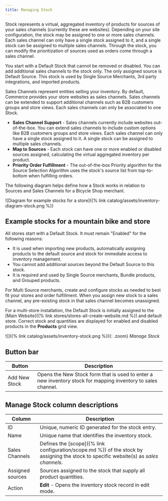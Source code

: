 ```yaml
---
title: Managing Stock
---
```


Stock represents a virtual, aggregated inventory of products for sources of your sales channels (currently these are websites). Depending on your site configuration, the stock may be assigned to one or more sales channels. Each sales channel can only have a single stock assigned to it, and a single stock can be assigned to multiple sales channels. Through the stock, you can modify the prioritization of sources used as orders come through a sales channel.

You start with a Default Stock that cannot be removed or disabled. You can add additional sales channels to the stock only. The only assigned source is Default Source. This stock is used by Single Source Merchants, 3rd party integrations, and imported products.

Sales Channels represent entities selling your inventory. By default, Commerce provides your store websites as sales channels. Sales channels can be extended to support additional channels such as B2B customers groups and store views. Each sales channels can only be associated to one Stock.

- **Sales Channel Support** - Sales channels currently include websites out-of-the-box. You can extend sales channels to include custom options like B2B customers groups and store views. Each sales channel can only have a single stock assigned to it. A single stock can be assigned to multiple sales channels.
- **Map to Sources** - Each stock can have one or more enabled or disabled sources assigned, calculating the virtual aggregated inventory per product.
- **Priority Order Fulfillment** - The out-of-the-box Priority algorithm for the Source Selection Algorithm uses the stock's source list from top-to-bottom when fulfilling orders.

The following diagram helps define how a Stock works in relation to Sources and Sales Channels for a Bicycle Shop merchant.

![Diagram for example stocks for a store]({% link catalog/assets/inventory-diagram-stock.png %})

## Example stocks for a mountain bike and store

All stores start with a Default Stock. It must remain "Enabled" for the following reasons:

- It is used when importing new products, automatically assigning products to the default source and stock for immediate access to inventory management.
- You cannot add additional sources beyond the Default Source to this stock.
- It is required and used by Single Source merchants, Bundle products, and Grouped products.

For Multi Source merchants, create and configure stocks as needed to best fit your stores and order fulfillment. When you assign new stock to a sales channel, any pre-existing stock in that sales channel becomes unassigned.

For a multi-store installation, the Default Stock is initially assigned to the [Main Website]({% link stores/stores-all-create-website.md %}) and default store. Correct stock and quantities are displayed for enabled and disabled products in the **Products** grid view.

![]({% link catalog/assets/inventory-stock.png %}){: .zoom}
_Manage Stock_

## Button bar

|Button|Description|
|--|--|
|Add New Stock|Opens the New Stock form that is used to enter a new inventory stock for mapping inventory to sales channel.|

## Manage Stock column descriptions

|Column|Description|
|--|--|
|ID|Unique, numeric ID generated for the stock entry.|
|Name|Unique name that identifies the inventory stock.|
|Sales Channels|Defines the [scope]({% link configuration/scope.md %}) of the stock by assigning the stock to specific website(s) as _sales channels_.|
|Assigned sources|Sources assigned to the stock that supply all product quantities.|
|Action|**Edit** - Opens the inventory stock record in edit mode.|
